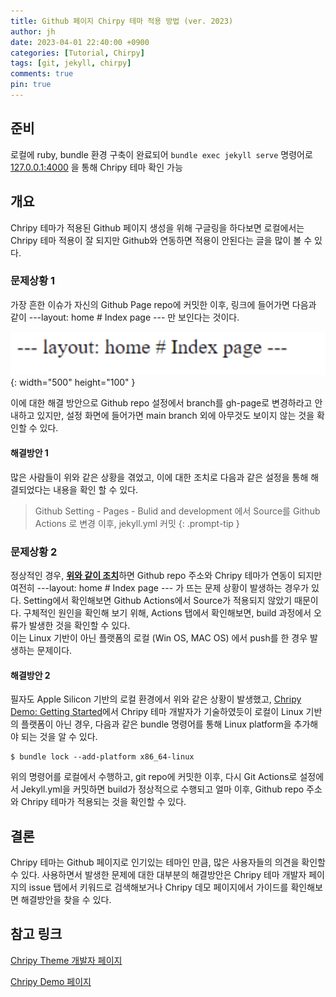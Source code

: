 ```yaml
---
title: Github 페이지 Chirpy 테마 적용 방법 (ver. 2023)
author: jh
date: 2023-04-01 22:40:00 +0900
categories: [Tutorial, Chirpy]
tags: [git, jekyll, chirpy]
comments: true
pin: true
---
```


## 준비

로컬에 ruby, bundle 환경 구축이 완료되어 `bundle exec jekyll serve` 명령어로 [127.0.0.1:4000](https://127.0.0.1:4000) 을 통해 Chripy 테마 확인 가능


## 개요

Chripy 테마가 적용된 Github 페이지 생성을 위해 구글링을 하다보면 로컬에서는 Chripy 테마 적용이 잘 되지만 Github와 연동하면 적용이 안된다는 글을 많이 볼 수 있다. 

### 문제상황 1

가장 흔한 이슈가 자신의 Github Page repo에 커밋한 이후, 링크에 들어가면 다음과 같이 ---layout: home # Index page --- 만 보인다는 것이다.

![Desktop View](/assets/img/posts/tutorial/page_error.png){: width="500" height="100" }

이에 대한 해결 방안으로 Github repo 설정에서 branch를 gh-page로 변경하라고 안내하고 있지만, 설정 화면에 들어가면 main branch 외에 아무것도 보이지 않는 것을 확인할 수 있다. 

#### 해결방안 1

많은 사람들이 위와 같은 상황을 겪었고, 이에 대한 조치로 다음과 같은 설정을 통해 해결되었다는 내용을 확인 할 수 있다.

>Github Setting - Pages - Bulid and development 에서 Source를 Github Actions 로 변경 이후, jekyll.yml 커밋
{: .prompt-tip }

### 문제상황 2

정상적인 경우, [**위와 같이 조치**](#해결방안-1)하면 Github repo 주소와 Chripy 테마가 연동이 되지만 여전히 ---layout: home # Index page --- 가 뜨는 문제 상황이 발생하는 경우가 있다.
Setting에서 확인해보면 Github Actions에서 Source가 적용되지 않았기 때문이다.
구체적인 원인을 확인해 보기 위해, Actions 탭에서 확인해보면, build 과정에서 오류가 발생한 것을 확인할 수 있다.  
이는 Linux 기반이 아닌 플랫폼의 로컬 (Win OS, MAC OS) 에서 push를 한 경우 발생하는 문제이다. 

#### 해결방안 2

필자도 Apple Silicon 기반의 로컬 환경에서 위와 같은 상황이 발생했고, [Chripy Demo: Getting Started](https://chirpy.cotes.page/posts/getting-started/#deploy-by-using-github-actions)에서 Chripy 테마 개발자가 기술하였듯이 로컬이 Linux 기반의 플랫폼이 아닌 경우, 다음과 같은 bundle 명령어를 통해 Linux platform을 추가해야 되는 것을 알 수 있다.

  ```console
  $ bundle lock --add-platform x86_64-linux
  ```

위의 명령어를 로컬에서 수행하고, git repo에 커밋한 이후, 다시 Git Actions로 설정에서 Jekyll.yml을 커밋하면 build가 정상적으로 수행되고 얼마 이후, Github repo 주소와 Chripy 테마가 적용되는 것을 확인할 수 있다. 

## 결론

Chripy 테마는 Github 페이지로 인기있는 테마인 만큼, 많은 사용자들의 의견을 확인할 수 있다. 
사용하면서 발생한 문제에 대한 대부분의 해결방안은 Chripy 테마 개발자 페이지의 issue 탭에서 키워드로 검색해보거나 Chripy 데모 페이지에서 가이드를 확인해보면 해결방안을 찾을 수 있다.

## 참고 링크

[Chripy Theme 개발자 페이지](https://github.com/cotes2020/jekyll-theme-chirpy)

[Chripy Demo 페이지](https://chirpy.cotes.page/)